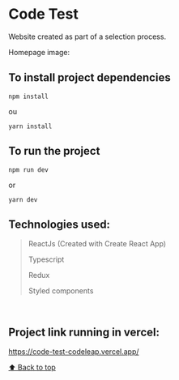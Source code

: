 # Code Test

Website created as part of a selection process.

Homepage image:


## To install project dependencies

```
npm install
```
ou

```
yarn install 
```

## To run the project

```
npm run dev
```
or
```
yarn dev
```

## Technologies used:
> ReactJs (Created with Create React App)
> 
> Typescript
> 
> Redux
> 
> Styled components


<br/>

## Project link running in vercel:

https://code-test-codeleap.vercel.app/

[⬆ Back to top](#CodeTeste)<br>
